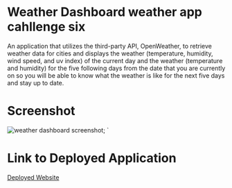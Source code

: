 # Weather Dashboard weather app cahllenge six

An application that utilizes the third-party API, OpenWeather, to retrieve weather data for cities and displays the weather (temperature, humidity, wind speed, and uv index) of the current day and the weather (temperature and humidity) for the five following days from the date that you are currently on so you will be able to know what the weather is like for the next five days and stay up to date. 

# Screenshot

![weather dashboard screenshot](/Assets/images/OrlandoWeather.png);
`
# Link to Deployed Application

[Deployed Website](https://Brodrigo04.github.io/weather-app/)